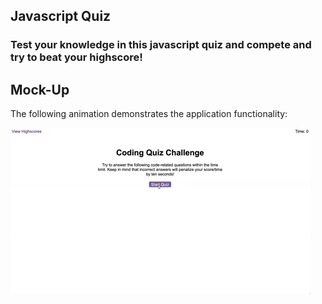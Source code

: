 ## Javascript Quiz

### Test your knowledge in this javascript quiz and compete and try to beat your highscore!

## Mock-Up

The following animation demonstrates the application functionality:

![A user clicks through an interactive coding quiz, then enters initials to save the high score before resetting and starting over.](./images/04-web-apis-homework-demo.gif)